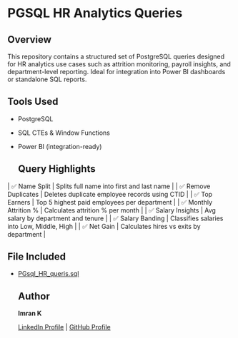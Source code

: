 # PGSQL HR Analytics Queries

##  Overview
This repository contains a structured set of PostgreSQL queries designed for HR analytics use cases such as attrition monitoring, payroll insights, and department-level reporting. Ideal for integration into Power BI dashboards or standalone SQL reports.

##  Tools Used
- PostgreSQL
- SQL CTEs & Window Functions
- Power BI (integration-ready)

  ## Query Highlights
  
| ✅ Name Split | Splits full name into first and last name |
| ✅ Remove Duplicates | Deletes duplicate employee records using CTID |
| ✅ Top Earners | Top 5 highest paid employees per department |
| ✅ Monthly Attrition % | Calculates attrition % per month |
| ✅ Salary Insights | Avg salary by department and tenure |
| ✅ Salary Banding | Classifies salaries into Low, Middle, High |
| ✅ Net Gain | Calculates hires vs exits by department |

##  File Included

- [PGsql_HR_queris.sql](PGsql_Script_File.sql)

  ##  Author
  **Imran K**

  [LinkedIn Profile](https://www.linkedin.com/in/imran-khan-aa8b4718b) | [GitHub Profile](https://github.com/Imran-Analytics)
